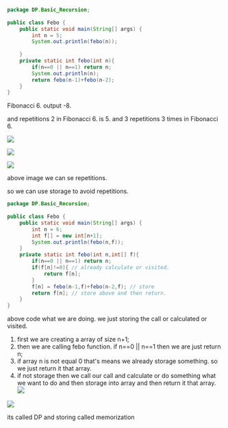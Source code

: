 ```java
package DP.Basic_Recursion;  
  
public class Febo {  
    public static void main(String[] args) {  
        int n = 5;  
        System.out.println(febo(n));  
  
    }  
    private static int febo(int n){  
        if(n==0 || n==1) return n;  
        System.out.println(n);  
        return febo(n-1)+febo(n-2);  
    }  
}
```

Fibonacci 6. output -8.

and repetitions 2 in Fibonacci 6. is 5.
and 3 repetitions 3 times in Fibonacci 6.

![](https://i.imgur.com/QaySvdZ.png)


![](https://i.imgur.com/3UkOagE.png)




![](https://i.imgur.com/EkfG58n.png)




above image we can se repetitions.

so we can use storage to avoid repetitions.


```java
package DP.Basic_Recursion;  
  
public class Febo {  
    public static void main(String[] args) {  
        int n = 6;  
        int f[] = new int[n+1];  
        System.out.println(febo(n,f));  
    }  
    private static int febo(int n,int[] f){  
        if(n==0 || n==1) return n;  
        if(f[n]!=0){ // already calculate or visited.  
            return f[n];  
        }  
        f[n] = febo(n-1,f)+febo(n-2,f); // store  
        return f[n]; // store above and then return.  
    }  
}
```

above code what we are doing. we just storing the call or calculated or visited.

1. first we are creating a array of size n+1;
2. then we are calling febo function. if n==0  || n==1 then we are just return n;
3. if array n is not equal 0 that's means we already storage something. so we just return it that array.
4. if not storage then we call our call and calculate or do something what we want to do and then storage into array and then return it that array.
![](https://i.imgur.com/woqJo8B.png)


![](https://i.imgur.com/WS52BGB.png)


its called DP and storing called memorization


